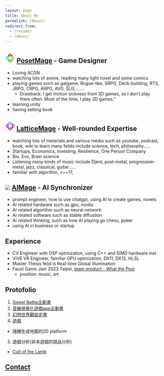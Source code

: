 ```yaml
---
layout: page
title: About Me
permalink: /About/
redirect_from:
  - /resume/
  - /about/
---
```


## <img src="/Icon/New/PosetMage_t.png" Height="32" /> [PosetMage](/) - Game Designer
  * Loving ACGN
  * watching lots of anime, reading many light novel and some comics
  * playing games such as galgame, Rogue-like, SRPG, Deck-building, RTS, JRPG, CRPG, ARPG, AVG, SLG, ......
    * Drawback: I get motion sickness from 3D games, so I don't play them often. Most of the time, I play 2D games."
  * learning unity
  * having setting book

## <img src="/Icon/New/QuantumNecro_t.png" Height="32" /> [LatticeMage](https://wiki.posetmage.com) - Well-rounded Expertise
  * watching lots of meterials and various media such as youtube, podcast, book, wiki to learn many feilds include science, tech, philosophy.....
  * Startups, Economics, Investing, Resilience, One Person Company
  * Bio, Evo, Brain science
  * Listening many kinds of music include Djent, post-metal, progressive-metal, jazz, classical, guitar......
  * familiar with algorithm, c++17, 


## <img src="/Images/AIMage/AIMageGuildIcon.png" Height="32" /> [AIMage](https://discord.gg/xHjzATYCfN) - AI Synchronizer
  * prompt engineer, how to use chatgpt, using AI to create games, novels
  * AI related hardware such as gpu, nvidia
  * AI related algorithm such as neural network
  * AI related software such as stable diffustion
  * AI related thinking, such as how AI playing go chess, poker
  * using AI in business or startup

## Experience
* CV Engineer with DSP optmization, using C++ and SIMD hardware inst
* VIVE VR Engineer, familiar GPU optmization, DX11, DX12, HLSL
* Master Thesis feild is Real-time Global Illumination
* Faust Game Jam 2022 Taipei, [team product - What the Pool](https://yanagiragi.itch.io/what-the-pool)
  * position: music, art


## Protofolio
1. [Siegel Battle企劃書](/SettingBook/resume/Siegel%20Battle/)
2. [音樂視覺化遊戲app企劃書](https://github.com/posetmage/-app-)
3. [幻想世界觀設定書](/SettingBook/)
4. [遊戲](https://youtu.be/M7fq31j2F1I)
  * 隨機生成地圖的2D platform
5. 遊戲分析(非本遊戲的競品分析)
  * [Cult of the Lamb](/SettingBook/resume/CompetitiveAnalysis/Cult%20of%20the%20Lamb/)

## [Contact](/Contact)